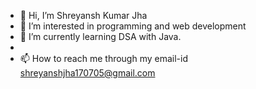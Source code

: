 - 👋 Hi, I’m Shreyansh Kumar Jha
- 👀 I’m interested in programming and web development
- 🌱 I’m currently learning DSA with Java.
- <!---💞️ I’m looking to collaborate on ... --->
- 📫 How to reach me through my email-id shreyanshjha170705@gmail.com

<!---
Shreyansh2206380/Shreyansh2206380 is a ✨ special ✨ repository because its `README.md` (this file) appears on your GitHub profile.
You can click the Preview link to take a look at your changes.
--->
